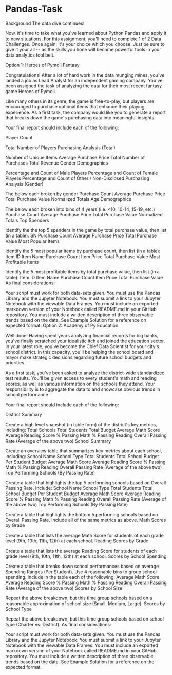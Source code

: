 # Pandas-Task

Background
The data dive continues!

Now, it's time to take what you've learned about Python Pandas and apply it to new situations. For this assignment, you'll need to complete 1 of 2 Data Challenges. Once again, it's your choice which you choose. Just be sure to give it your all -- as the skills you hone will become powerful tools in your data analytics tool belt.

Option 1: Heroes of Pymoli
Fantasy

Congratulations! After a lot of hard work in the data munging mines, you've landed a job as Lead Analyst for an independent gaming company. You've been assigned the task of analyzing the data for their most recent fantasy game Heroes of Pymoli.

Like many others in its genre, the game is free-to-play, but players are encouraged to purchase optional items that enhance their playing experience. As a first task, the company would like you to generate a report that breaks down the game's purchasing data into meaningful insights.

Your final report should include each of the following:

Player Count

Total Number of Players
Purchasing Analysis (Total)

Number of Unique Items
Average Purchase Price
Total Number of Purchases
Total Revenue
Gender Demographics

Percentage and Count of Male Players
Percentage and Count of Female Players
Percentage and Count of Other / Non-Disclosed
Purchasing Analysis (Gender)

The below each broken by gender
Purchase Count
Average Purchase Price
Total Purchase Value
Normalized Totals
Age Demographics

The below each broken into bins of 4 years (i.e. <10, 10-14, 15-19, etc.)
Purchase Count
Average Purchase Price
Total Purchase Value
Normalized Totals
Top Spenders

Identify the the top 5 spenders in the game by total purchase value, then list (in a table):
SN
Purchase Count
Average Purchase Price
Total Purchase Value
Most Popular Items

Identify the 5 most popular items by purchase count, then list (in a table):
Item ID
Item Name
Purchase Count
Item Price
Total Purchase Value
Most Profitable Items

Identify the 5 most profitable items by total purchase value, then list (in a table):
Item ID
Item Name
Purchase Count
Item Price
Total Purchase Value
As final considerations:

Your script must work for both data-sets given.
You must use the Pandas Library and the Jupyter Notebook.
You must submit a link to your Jupyter Notebook with the viewable Data Frames.
You must include an exported markdown version of your Notebook called  README.md in your GitHub repository.
You must include a written description of three observable trends based on the data.
See Example Solution for a reference on expected format.
Option 2: Academy of Py
Education

Well done! Having spent years analyzing financial records for big banks, you've finally scratched your idealistic itch and joined the education sector. In your latest role, you've become the Chief Data Scientist for your city's school district. In this capacity, you'll be helping the school board and mayor make strategic decisions regarding future school budgets and priorities.

As a first task, you've been asked to analyze the district-wide standardized test results. You'll be given access to every student's math and reading scores, as well as various information on the schools they attend. Your responsibility is to aggregate the data to and showcase obvious trends in school performance.

Your final report should include each of the following:

District Summary

Create a high level snapshot (in table form) of the district's key metrics, including:
Total Schools
Total Students
Total Budget
Average Math Score
Average Reading Score
% Passing Math
% Passing Reading
Overall Passing Rate (Average of the above two)
School Summary

Create an overview table that summarizes key metrics about each school, including:
School Name
School Type
Total Students
Total School Budget
Per Student Budget
Average Math Score
Average Reading Score
% Passing Math
% Passing Reading
Overall Passing Rate (Average of the above two)
Top Performing Schools (By Passing Rate)

Create a table that highlights the top 5 performing schools based on Overall Passing Rate. Include:
School Name
School Type
Total Students
Total School Budget
Per Student Budget
Average Math Score
Average Reading Score
% Passing Math
% Passing Reading
Overall Passing Rate (Average of the above two)
Top Performing Schools (By Passing Rate)

Create a table that highlights the bottom 5 performing schools based on Overall Passing Rate. Include all of the same metrics as above.
Math Scores by Grade

Create a table that lists the average Math Score for students of each grade level (9th, 10th, 11th, 12th) at each school.
Reading Scores by Grade

Create a table that lists the average Reading Score for students of each grade level (9th, 10th, 11th, 12th) at each school.
Scores by School Spending

Create a table that breaks down school performances based on average Spending Ranges (Per Student). Use 4 reasonable bins to group school spending. Include in the table each of the following:
Average Math Score
Average Reading Score
% Passing Math
% Passing Reading
Overall Passing Rate (Average of the above two)
Scores by School Size

Repeat the above breakdown, but this time group schools based on a reasonable approximation of school size (Small, Medium, Large).
Scores by School Type

Repeat the above breakdown, but this time group schools based on school type (Charter vs. District).
As final considerations:

Your script must work for both data-sets given.
You must use the Pandas Library and the Jupyter Notebook.
You must submit a link to your Jupyter Notebook with the viewable Data Frames.
You must include an exported markdown version of your Notebook called  README.md in your GitHub repository.
You must include a written description of three observable trends based on the data.
See Example Solution for a reference on the expected format.
